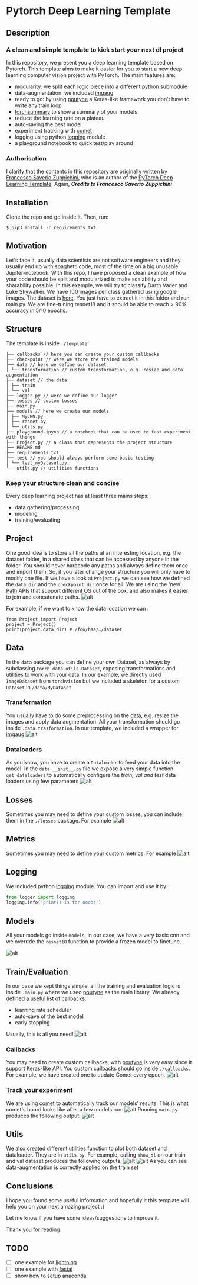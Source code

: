 # Pytorch Deep Learning Template

## Description

### A clean and simple template to kick start your next dl project

In this repository, we present you a deep learning template based on Pytorch. This template aims to make it easier for you to start a new deep learning computer vision project with PyTorch. The main features are:

- modularity: we split each logic piece into a different python submodule
- data-augmentation: we included [imgaug](https://imgaug.readthedocs.io/en/latest/)
- ready to go: by using [poutyne](https://pypi.org/project/Poutyne/) a Keras-like framework you don't have to write any train loop.
- [torchsummary](https://github.com/sksq96/pytorch-summary) to show a summary of your models
- reduce the learning rate on a plateau
- auto-saving the best model
- experiment tracking with [comet](https://www.comet.ml/)
- logging using python [logging](https://docs.python.org/3/library/logging.html) module
- a playground notebook to quick test/play around

### Authorisation

I clarify that the contents in this repository are originally written by [Francesco Saverio Zuppichini](https://github.com/FrancescoSaverioZuppichini), who is an author of the [PyTorch Deep Learning Template](https://towardsdatascience.com/pytorch-deep-learning-template-6e638fc2fe64). Again, ***Credits to Francesco Saverio Zuppichini***

## Installation

Clone the repo and go inside it. Then, run:

```
$ pip3 install -r requirements.txt
```

## Motivation

Let's face it, usually data scientists are not software engineers and they usually end up with spaghetti code, most of the time on a big unusable Jupiter-notebook. With this repo, I have proposed a clean example of how your code should be split and modularized to make scalability and sharability possible. In this example, we will try to classify Darth Vader and Luke Skywalker. We have 100 images per class gathered using google images. The dataset is [here](https://drive.google.com/open?id=1LyHJxUVjOgDIgGJL4MnDhA10xjejWuw7). You just have to extract it in this folder and run main.py. We are fine-tuning resnet18 and it should be able to reach > 90% accuracy in 5/10 epochs.

## Structure

The template is inside `./template`.

```.
├── callbacks // here you can create your custom callbacks
├── checkpoint // were we store the trained models
├── data // here we define our dataset
│ └── transformation // custom transformation, e.g. resize and data augmentation
├── dataset // the data
│ ├── train
│ └── val
├── logger.py // were we define our logger
├── losses // custom losses
├── main.py
├── models // here we create our models
│ ├── MyCNN.py
│ ├── resnet.py
│ └── utils.py
├── playground.ipynb // a notebook that can be used to fast experiment with things
├── Project.py // a class that represents the project structure
├── README.md
├── requirements.txt
├── test // you should always perform some basic testing
│ └── test_myDataset.py
└── utils.py // utilities functions
```

### Keep your structure clean and concise

Every deep learning project has at least three mains steps:

- data gathering/processing
- modeling
- training/evaluating

## Project

One good idea is to store all the paths at an interesting location, e.g. the dataset folder, in a shared class that can be accessed by anyone in the folder. You should never hardcode any paths and always define them once and import them. So, if you later change your structure you will only have to modify one file.
If we have a look at `Project.py` we can see how we defined the `data_dir` and the `checkpoint_dir` once for all. We are using the 'new' [Path](https://docs.python.org/3/library/pathlib.html) APIs that support different OS out of the box, and also makes it easier to join and concatenate paths.
![alt](https://raw.githubusercontent.com/FrancescoSaverioZuppichini/PyTorch-Deep-Learning-Skeletron/master/images/Project.png)

For example, if we want to know the data location we can :

```python3
from Project import Project
project = Project()
print(project.data_dir) # /foo/baa/…/dataset
```

## Data

In the `data` package you can define your own Dataset, as always by subclassing `torch.data.utils.Dataset`, exposing transformations and utilities to work with your data.
In our example, we directly used `ImageDataset` from `torchvision` but we included a skeleton for a custom `Dataset` in `/data/MyDataset`

### Transformation

You usually have to do some preprocessing on the data, e.g. resize the images and apply data augmentation. All your transformation should go inside `.data.trasformation`. In our template, we included a wrapper for
[imgaug](https://imgaug.readthedocs.io/en/latest/)
![alt](https://raw.githubusercontent.com/FrancescoSaverioZuppichini/PyTorch-Deep-Learning-Skeletron/master/images/transformation.png)

### Dataloaders

As you know, you have to create a `Dataloader` to feed your data into the model. In the `data.__init__.py` file we expose a very simple function `get_dataloaders` to automatically configure the *train, val and test* data loaders using few parameters
![alt](https://raw.githubusercontent.com/FrancescoSaverioZuppichini/PyTorch-Deep-Learning-Skeletron/master/images/data.png)

## Losses

Sometimes you may need to define your custom losses, you can include them in the `./losses` package. For example
![alt](https://raw.githubusercontent.com/FrancescoSaverioZuppichini/PyTorch-Deep-Learning-Skeletron/master/images/losses.png)

## Metrics

Sometimes you may need to define your custom metrics. For example
![alt](https://raw.githubusercontent.com/FrancescoSaverioZuppichini/PyTorch-Deep-Learning-Skeletron/master/images/metrics.png)

## Logging

We included python [logging](https://docs.python.org/3/library/logging.html) module. You can import and use it by:

```python
from logger import logging
logging.info('print() is for noobs')
```

## Models

All your models go inside `models`, in our case, we have a very basic cnn and we override the `resnet18` function to provide a frozen model to finetune.

![alt](https://github.com/FrancescoSaverioZuppichini/PyTorch-Deep-Learning-Skeletron/blob/master/images/resnet.png?raw=true)

## Train/Evaluation

In our case we kept things simple, all the training and evaluation logic is inside `.main.py` where we used [poutyne](https://pypi.org/project/Poutyne/) as the main library. We already defined a useful list of callbacks:

- learning rate scheduler
- auto-save of the best model
- early stopping

Usually, this is all you need!
![alt](https://github.com/FrancescoSaverioZuppichini/PyTorch-Deep-Learning-Skeletron/blob/master/images/main.png?raw=true)

### Callbacks

You may need to create custom callbacks, with [poutyne](https://pypi.org/project/Poutyne/) is very easy since it support Keras-like API. You custom callbacks should go inside `./callbacks`. For example, we have created one to update Comet every epoch.
![alt](https://github.com/FrancescoSaverioZuppichini/PyTorch-Deep-Learning-Skeletron/blob/master/images/CometCallback.png?raw=true)

### Track your experiment

We are using [comet](https://www.comet.ml/) to automatically track our models' results. This is what comet's board looks like after a few models run.
![alt](https://github.com/FrancescoSaverioZuppichini/PyTorch-Deep-Learning-Skeletron/blob/master/images/comet.jpg?raw=true)
Running `main.py` produces the following output:
![alt](https://github.com/FrancescoSaverioZuppichini/PyTorch-Deep-Learning-Skeletron/blob/master/images/output.jpg?raw=true)

## Utils

We also created different utilities function to plot both dataset and dataloader. They are in `utils.py`. For example, calling `show_dl` on our train and val dataset produces the following outputs.
![alt](https://github.com/FrancescoSaverioZuppichini/PyTorch-Deep-Learning-Skeletron/blob/master/images/Figure_1.png?raw=true)
![alt](https://github.com/FrancescoSaverioZuppichini/PyTorch-Deep-Learning-Skeletron/blob/master/images/Figure_2.png?raw=true)
As you can see data-augmentation is correctly applied on the train set

## Conclusions

I hope you found some useful information and hopefully it this template will help you on your next amazing project :)

Let me know if you have some ideas/suggestions to improve it.

Thank you for reading

## TODO

- [ ] one example for [lightning](https://github.com/williamFalcon/pytorch-lightning)
- [ ] one example with [fastai](https://www.fast.ai/)
- [ ] show how to setup anaconda
